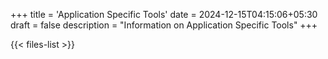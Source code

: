 +++
title = 'Application Specific Tools'
date = 2024-12-15T04:15:06+05:30
draft = false
description = "Information on Application Specific Tools"
+++

{{< files-list >}}
